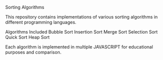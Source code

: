 Sorting Algorithms

This repository contains implementations of various sorting algorithms in different programming languages.

Algorithms Included
Bubble Sort
Insertion Sort
Merge Sort
Selection Sort
Quick Sort
Heap Sort


Each algorithm is implemented in multiple JAVASCRIPT for educational purposes and comparison.


